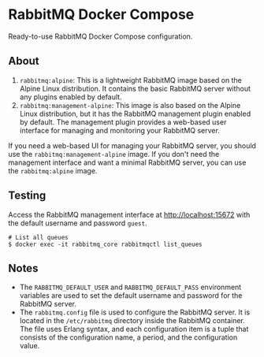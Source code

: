 # RabbitMQ Docker Compose

Ready-to-use RabbitMQ Docker Compose configuration.

## About

1. `rabbitmq:alpine`: This is a lightweight RabbitMQ image based on the Alpine Linux distribution. It contains the basic RabbitMQ server without any plugins enabled by default.  
2. `rabbitmq:management-alpine`: This image is also based on the Alpine Linux distribution, but it has the RabbitMQ management plugin enabled by default. The management plugin provides a web-based user interface for managing and monitoring your RabbitMQ server.

If you need a web-based UI for managing your RabbitMQ server, you should use the `rabbitmq:management-alpine` image.
If you don't need the management interface and want a minimal RabbitMQ server, you can use the `rabbitmq:alpine` image.

## Testing

Access the RabbitMQ management interface at [http://localhost:15672](http://localhost:15672) with the default username and password `guest`.

```shell
# List all queues
$ docker exec -it rabbitmq_core rabbitmqctl list_queues
```

## Notes

* The `RABBITMQ_DEFAULT_USER` and `RABBITMQ_DEFAULT_PASS` environment variables are used to set the default username and password for the RabbitMQ server.
* The `rabbitmq.config` file is used to configure the RabbitMQ server. It is located in the `/etc/rabbitmq` directory inside the RabbitMQ container. The file uses Erlang syntax, and each configuration item is a tuple that consists of the configuration name, a period, and the configuration value.
